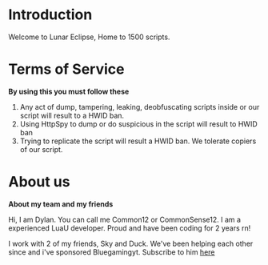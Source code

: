 # Introduction
Welcome to Lunar Eclipse, Home to 1500 scripts.
# Terms of Service
**By using this you must follow these**
1. Any act of dump, tampering, leaking, deobfuscating scripts inside or our script will result to a HWID ban.
2. Using HttpSpy to dump or do suspicious in the script will result to HWID ban
3. Trying to replicate the script will result a HWID ban. We tolerate copiers of our script.
# About us
**About my team and my friends**

Hi, I am Dylan. You can call me Common12 or CommonSense12. I am a experienced LuaU developer. Proud and have been coding for 2 years rn!

I work with 2 of my friends, Sky and Duck. We've been helping each other since and i've sponsored Bluegamingyt. Subscribe to him [here](https://youtube.com/@EpicPlayzYT265)
   
